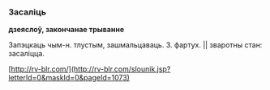 ### Засаліць
**дзеяслоў, закончанае трыванне**

Запэцкаць чым-н. тлустым, зашмальцаваць. З. фартух. || зваротны стан: засаліцца.

<a rel="author">[http://rv-blr.com/](http://rv-blr.com/slounik.jsp?letterId=0&maskId=0&pageId=1073)</a>
